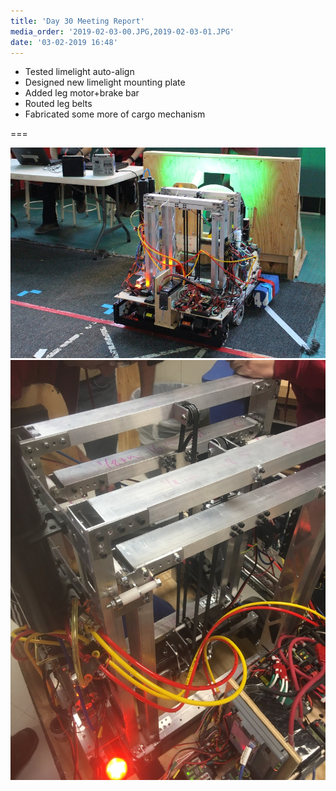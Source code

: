 ```yaml
---
title: 'Day 30 Meeting Report'
media_order: '2019-02-03-00.JPG,2019-02-03-01.JPG'
date: '03-02-2019 16:48'
---
```


* Tested limelight auto-align
* Designed new limelight mounting plate
* Added leg motor+brake bar
* Routed leg belts
* Fabricated some more of cargo mechanism

===

![](2019-02-03-00.JPG)
![](2019-02-03-01.JPG)